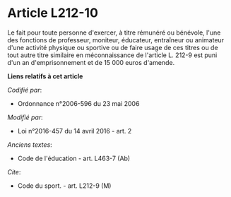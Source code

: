 # Article L212-10

Le fait pour toute personne d'exercer, à titre rémunéré ou bénévole, l'une des fonctions de professeur, moniteur, éducateur,
entraîneur ou animateur d'une activité physique ou sportive ou de faire usage de ces titres ou de tout autre titre similaire
en méconnaissance de l'article L. 212-9 est puni d'un an d'emprisonnement et de 15 000 euros d'amende.

**Liens relatifs à cet article**

_Codifié par_:

  - Ordonnance n°2006-596 du 23 mai 2006

_Modifié par_:

  - Loi n°2016-457 du 14 avril 2016 - art. 2

_Anciens textes_:

  - Code de l'éducation - art. L463-7 (Ab)

_Cite_:

  - Code du sport. - art. L212-9 (M)
